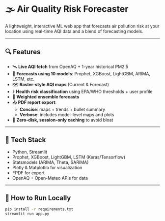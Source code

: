 # 🌫️ Air Quality Risk Forecaster

A lightweight, interactive ML web app that forecasts air pollution risk at your location using real-time AQI data and a blend of forecasting models.

---

## 🔍 Features

- 🛰️ **Live AQI fetch** from OpenAQ + 1-year historical PM2.5
- 🔮 **Forecasts using 10 models**: Prophet, XGBoost, LightGBM, ARIMA, LSTM, etc.
- 🗺️ **Raster-style AQI maps** (Current & Forecast)
- ⚕️ **Health risk classification** using EPA/WHO thresholds + user profile
- 🧠 **Weighted ensemble forecasts**
- 📤 **PDF report export**:
  - **Concise**: maps + trends + bullet summary
  - **Verbose**: includes model-level maps and plots
- 💾 **Zero-disk, session-only caching** to avoid bloat

---

## 🧰 Tech Stack

- Python, Streamlit
- Prophet, XGBoost, LightGBM, LSTM (Keras/Tensorflow)
- Statsmodels (ARIMA, Theta, SARIMA)
- Plotly & Matplotlib for visualization
- FPDF for export
- OpenAQ + Open-Meteo APIs for data

---

## 🚀 How to Run Locally

```bash
pip install -r requirements.txt
streamlit run app.py
